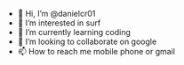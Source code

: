 - 👋 Hi, I’m @danielcr01
- 👀 I’m interested in surf
- 🌱 I’m currently learning coding
- 💞️ I’m looking to collaborate on google
- 📫 How to reach me mobile phone or gmail

<!---
danielcr01/danielcr01 is a ✨ special ✨ repository because its `README.md` (this file) appears on your GitHub profile.
You can click the Preview link to take a look at your changes.
--->
